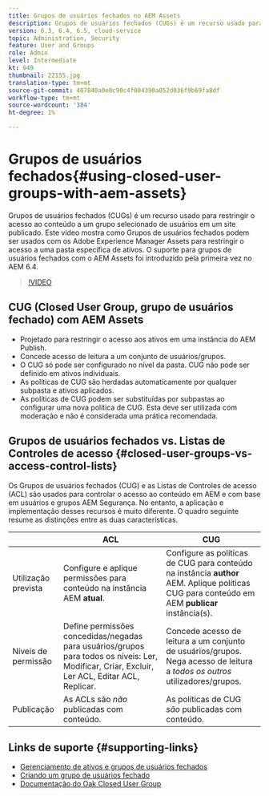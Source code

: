 ```yaml
---
title: Grupos de usuários fechados no AEM Assets
description: Grupos de usuários fechados (CUGs) é um recurso usado para restringir o acesso ao conteúdo a um grupo selecionado de usuários em um site publicado. Este vídeo mostra como Grupos de usuários fechados podem ser usados com os Adobe Experience Manager Assets para restringir o acesso a uma pasta específica de ativos.
version: 6.3, 6.4, 6.5, cloud-service
topic: Administration, Security
feature: User and Groups
role: Admin
level: Intermediate
kt: 649
thumbnail: 22155.jpg
translation-type: tm+mt
source-git-commit: 407840a0e0c90c4f004390a052d036f9b69fa8df
workflow-type: tm+mt
source-wordcount: '384'
ht-degree: 1%

---
```



# Grupos de usuários fechados{#using-closed-user-groups-with-aem-assets}

Grupos de usuários fechados (CUGs) é um recurso usado para restringir o acesso ao conteúdo a um grupo selecionado de usuários em um site publicado. Este vídeo mostra como Grupos de usuários fechados podem ser usados com os Adobe Experience Manager Assets para restringir o acesso a uma pasta específica de ativos. O suporte para grupos de usuários fechados com o AEM Assets foi introduzido pela primeira vez no AEM 6.4.

>[!VIDEO](https://video.tv.adobe.com/v/22155?quality=12&learn=on)

## CUG (Closed User Group, grupo de usuários fechado) com AEM Assets

* Projetado para restringir o acesso aos ativos em uma instância do AEM Publish.
* Concede acesso de leitura a um conjunto de usuários/grupos.
* O CUG só pode ser configurado no nível da pasta. CUG não pode ser definido em ativos individuais.
* As políticas de CUG são herdadas automaticamente por qualquer subpasta e ativos aplicados.
* As políticas de CUG podem ser substituídas por subpastas ao configurar uma nova política de CUG. Esta deve ser utilizada com moderação e não é considerada uma prática recomendada.

## Grupos de usuários fechados vs. Listas de Controles de acesso {#closed-user-groups-vs-access-control-lists}

Os Grupos de usuários fechados (CUG) e as Listas de Controles de acesso (ACL) são usados para controlar o acesso ao conteúdo em AEM e com base em usuários e grupos AEM Segurança. No entanto, a aplicação e implementação desses recursos é muito diferente. O quadro seguinte resume as distinções entre as duas características.

|  | ACL | CUG |
| ----------------- | -------------------------------------------------------------------------------------------------------------------------------- | ----------------------------------------------------------------------------------------------------------------------------- |
| Utilização prevista | Configure e aplique permissões para conteúdo na instância AEM **atual**. | Configure as políticas de CUG para conteúdo na instância **author** AEM. Aplique políticas CUG para conteúdo em AEM **publicar** instância(s). |
| Níveis de permissão | Define permissões concedidas/negadas para usuários/grupos para todos os níveis: Ler, Modificar, Criar, Excluir, Ler ACL, Editar ACL, Replicar. | Concede acesso de leitura a um conjunto de usuários/grupos. Nega acesso de leitura a *todos os outros* utilizadores/grupos. |
| Publicação | As ACLs são *não* publicadas com conteúdo. | As políticas de CUG *são* publicadas com conteúdo. |

## Links de suporte {#supporting-links}

* [Gerenciamento de ativos e grupos de usuários fechados](https://experienceleague.adobe.com/docs/experience-manager-65/assets/managing/manage-assets.html?lang=en#closed-user-group)
* [Criando um grupo de usuários fechado](https://experienceleague.adobe.com/docs/experience-manager-65/administering/security/cug.html)
* [Documentação do Oak Closed User Group](https://jackrabbit.apache.org/oak/docs/security/authorization/cug.html)
